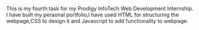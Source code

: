 This is my fourth task for my Prodigy InfoTech Web Development Internship. I have built my peraonal portfolio,I have used HTML for structuring the webpage,CSS to design it and Javascript to add functionality to webpage.
